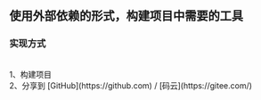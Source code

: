 ## 使用外部依赖的形式，构建项目中需要的工具

### 实现方式
<br>
1、构建项目
<br>
2、分享到 
[GitHub](https://github.com) 
/ 
[码云](https://gitee.com/) 
<br>